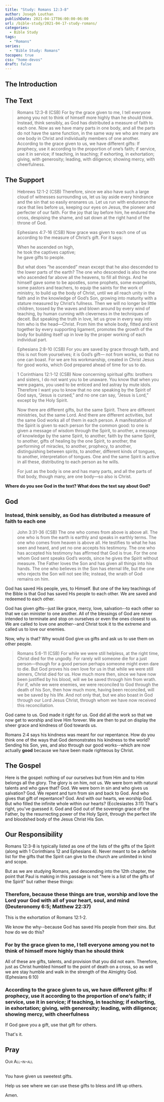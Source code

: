 ```yaml
---
title: "Study: Romans 12:3-8"
author: Joseph Louthan
publishDate: 2021-04-17T06:00:00-06:00
url: /bible-study/2021-04-17-study-romans/
categories:
  - Bible Study
tags:
  - "Romans"
series:
  - "Bible Study: Romans"
tocopen: true
css: "home-devos"
draft: false
---
```

## The Introduction

## The Text

>Romans 12:3-8 (CSB) For by the grace given to me, I tell everyone among you not to think of himself more highly than he should think. Instead, think sensibly, as God has distributed a measure of faith to each one. Now as we have many parts in one body, and all the parts do not have the same function, in the same way we who are many are one body in Christ and individually members of one another. According to the grace given to us, we have different gifts: If prophecy, use it according to the proportion of one’s faith; if service, use it in service; if teaching, in teaching; if exhorting, in exhortation; giving, with generosity; leading, with diligence; showing mercy, with cheerfulness.

<div style="page-break-after: always;"></div>

## The Support

>Hebrews 12:1-2 (CSB) Therefore, since we also have such a large cloud of witnesses surrounding us, let us lay aside every hindrance and the sin that so easily ensnares us. Let us run with endurance the race that lies before us, keeping our eyes on Jesus, the pioneer and perfecter of our faith. For the joy that lay before him, he endured the cross, despising the shame, and sat down at the right hand of the throne of God.

>Ephesians 4:7-16 (CSB) Now grace was given to each one of us according to the measure of Christ’s gift. For it says:  
>
>When he ascended on high,  
>he took the captives captive;  
>he gave gifts to people.
>
>But what does “he ascended” mean except that he also descended to the lower parts of the earth? The one who descended is also the one who ascended far above all the heavens, to fill all things. And he himself gave some to be apostles, some prophets, some evangelists, some pastors and teachers, to equip the saints for the work of ministry, to build up the body of Christ, until we all reach unity in the faith and in the knowledge of God’s Son, growing into maturity with a stature measured by Christ’s fullness. Then we will no longer be little children, tossed by the waves and blown around by every wind of teaching, by human cunning with cleverness in the techniques of deceit. But speaking the truth in love, let us grow in every way into him who is the head—Christ. From him the whole body, fitted and knit together by every supporting ligament, promotes the growth of the body for building itself up in love by the proper working of each individual part.

>Ephesians 2:8-10 (CSB) For you are saved by grace through faith, and this is not from yourselves; it is God’s gift— not from works, so that no one can boast. For we are his workmanship, created in Christ Jesus for good works, which God prepared ahead of time for us to do.

>1 Corinthians 12:1-12 (CSB) Now concerning spiritual gifts: brothers and sisters, I do not want you to be unaware. You know that when you were pagans, you used to be enticed and led astray by mute idols. Therefore I want you to know that no one speaking by the Spirit of God says, “Jesus is cursed,” and no one can say, “Jesus is Lord,” except by the Holy Spirit.
>
>Now there are different gifts, but the same Spirit. There are different ministries, but the same Lord. And there are different activities, but the same God works all of them in each person. A manifestation of the Spirit is given to each person for the common good: to one is given a message of wisdom through the Spirit, to another, a message of knowledge by the same Spirit, to another, faith by the same Spirit, to another, gifts of healing by the one Spirit, to another, the performing of miracles, to another, prophecy, to another, distinguishing between spirits, to another, different kinds of tongues, to another, interpretation of tongues. One and the same Spirit is active in all these, distributing to each person as he wills.
>
>For just as the body is one and has many parts, and all the parts of that body, though many, are one body—so also is Christ.

<div style="page-break-after: always;"></div>

**Where do you see God in the text? What does the text say about God?**

## God

### Instead, think sensibly, as God has distributed a measure of faith to each one

>John 3:31-36 (CSB) The one who comes from above is above all. The one who is from the earth is earthly and speaks in earthly terms. The one who comes from heaven is above all. He testifies to what he has seen and heard, and yet no one accepts his testimony. The one who has accepted his testimony has affirmed that God is true. For the one whom God sent speaks God’s words, since he gives the Spirit without measure. The Father loves the Son and has given all things into his hands. The one who believes in the Son has eternal life, but the one who rejects the Son will not see life; instead, the wrath of God remains on him.

God has saved His people, yes, to Himself. But one of the key teachings of the Bible is that God has saved His people to each other. We are saved and redeemed to each other.

God has given gifts--just like grace, mercy, love, salvation--to each other so that we can minister to one another. All of the blessings of God are never intended to terminate and stop on ourselves or even the ones closest to us. We are called to love one another--and Christ took it to the extreme and called us to love our enemies.

Now, why is that? Why would God give us gifts and ask us to use them on other people.

>Romans 5:6-11 (CSB) For while we were still helpless, at the right time, Christ died for the ungodly. For rarely will someone die for a just person—though for a good person perhaps someone might even dare to die. But God proves his own love for us in that while we were still sinners, Christ died for us. How much more then, since we have now been justified by his blood, will we be saved through him from wrath. For if, while we were enemies, we were reconciled to God through the death of his Son, then how much more, having been reconciled, will we be saved by his life. And not only that, but we also boast in God through our Lord Jesus Christ, through whom we have now received this reconciliation.

God came to us. God made it right for us. God did all the work so that we now get to worship and love Him forever. We are then to put on display the sheer grace and kindness of God towards us.

Romans 2:4 says his kindness was meant for our repentance. How do you think one of the ways that God demonstrates his kindness to the world? Sending his Son, yes, and also through our good works--which are now actually **good** because we have been made righteous by Christ.

<div style="page-break-after: always;"></div>

## The Gospel

Here is the gospel: nothing of our ourselves but from Him and to Him belongs all the glory. The glory is on him, not us. We were born with natural talents and who gave that? God. We were born in sin and who gives us salvation? God. We repent and turn from sin and back to God. And who gives that gift of repentance? God. And with our hearts, we worship God. But who filled the infinite whole within our hearts? (Ecclesiastes 3:11) That's right, you've guessed it. God and God out of the sovereign grace of the Father, by the resurrecting power of the Holy Spirit, through the perfect life and bloodshed body of the Jesus Christ His Son.

<div style="page-break-after: always;"></div>

## Our Responsibility

Romans 12:3-8 is typically listed as one of the lists of the gifts of the Spirit (along with 1 Corinthians 12 and Ephesians 4). Never meant to be a definite list for the gifts that the Spirit can give to the church are unlimited in kind and scope.

But as we are studying Romans, and descending into the 12th chapter, the point that Paul is making in this passage is not "here is a list of the gifts of the Spirit" but rather these things:

### Therefore, because these things are true, worship and love the Lord your God with all of your heart, soul, and mind (Deuteronomy 6:5; Matthew 22:37)

This is the exhortation of Romans 12:1-2.

We know the why--because God has saved His people from their sins. But how do we do this?

### For by the grace given to me, I tell everyone among you not to think of himself more highly than he should think

All of these are gifts, talents, and provision that you did not earn. Therefore, just as Christ humbled himself to the point of death on a cross, so as well we are stay humble and walk in the strength of the Almighty God. (Ephesians 6:10)

### According to the grace given to us, we have different gifts: If prophecy, use it according to the proportion of one’s faith; if service, use it in service; if teaching, in teaching; if exhorting, in exhortation; giving, with generosity; leading, with diligence; showing mercy, with cheerfulness

If God gave you a gift, use that gift for others.

That's it.

## Pray

<div style="font-variant: small-caps;">
Our All-in-all
</div>
&nbsp;

You have given us sweetest gifts.

Help us see where we can use these gifts to bless and lift up others.

Amen.
